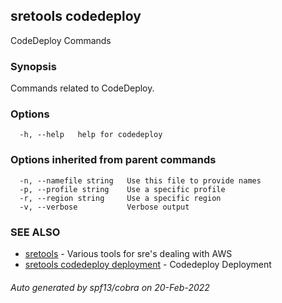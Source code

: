 ## sretools codedeploy

CodeDeploy Commands

### Synopsis

Commands related to CodeDeploy.

### Options

```
  -h, --help   help for codedeploy
```

### Options inherited from parent commands

```
  -n, --namefile string   Use this file to provide names
  -p, --profile string    Use a specific profile
  -r, --region string     Use a specific region
  -v, --verbose           Verbose output
```

### SEE ALSO

* [sretools](sretools.md)	 - Various tools for sre's dealing with AWS
* [sretools codedeploy deployment](sretools_codedeploy_deployment.md)	 - Codedeploy Deployment

###### Auto generated by spf13/cobra on 20-Feb-2022
